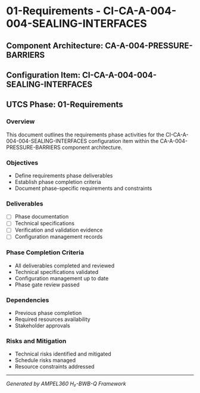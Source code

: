 # 01-Requirements - CI-CA-A-004-004-SEALING-INTERFACES

## Component Architecture: CA-A-004-PRESSURE-BARRIERS
## Configuration Item: CI-CA-A-004-004-SEALING-INTERFACES
## UTCS Phase: 01-Requirements

### Overview
This document outlines the requirements phase activities for the CI-CA-A-004-004-SEALING-INTERFACES configuration item within the CA-A-004-PRESSURE-BARRIERS component architecture.

### Objectives
- Define requirements phase deliverables
- Establish phase completion criteria
- Document phase-specific requirements and constraints

### Deliverables
- [ ] Phase documentation
- [ ] Technical specifications
- [ ] Verification and validation evidence
- [ ] Configuration management records

### Phase Completion Criteria
- All deliverables completed and reviewed
- Technical specifications validated
- Configuration management up to date
- Phase gate review passed

### Dependencies
- Previous phase completion
- Required resources availability
- Stakeholder approvals

### Risks and Mitigation
- Technical risks identified and mitigated
- Schedule risks managed
- Resource constraints addressed

---
*Generated by AMPEL360 H₂-BWB-Q Framework*
